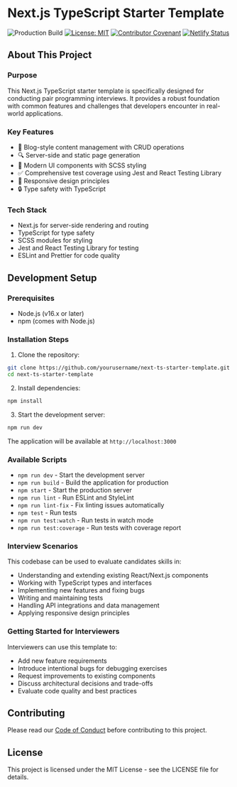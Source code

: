 # Next.js TypeScript Starter Template

![Production Build](https://github.com/uclaacm/next-ts-starter-template/workflows/Production%20Build/badge.svg)
[![License: MIT](https://img.shields.io/badge/License-MIT-yellow.svg)](https://opensource.org/licenses/MIT)
[![Contributor Covenant](https://img.shields.io/badge/Contributor%20Covenant-v2.0%20adopted-ff69b4.svg)](CODE_OF_CONDUCT.md)
[![Netlify Status](https://api.netlify.com/api/v1/badges/4932fc43-c02a-4724-bfc0-0253ac602219/deploy-status)](https://app.netlify.com/sites/next-ts-starter-template/deploys)

## About This Project

### Purpose
This Next.js TypeScript starter template is specifically designed for conducting pair programming interviews.
It provides a robust foundation with common features and challenges that developers encounter in real-world
applications.

### Key Features
- 📝 Blog-style content management with CRUD operations
- 🔍 Server-side and static page generation
- 🎨 Modern UI components with SCSS styling
- ✅ Comprehensive test coverage using Jest and React Testing Library
- 📱 Responsive design principles
- 🔒 Type safety with TypeScript

### Tech Stack
- Next.js for server-side rendering and routing
- TypeScript for type safety
- SCSS modules for styling
- Jest and React Testing Library for testing
- ESLint and Prettier for code quality

## Development Setup

### Prerequisites
- Node.js (v16.x or later)
- npm (comes with Node.js)

### Installation Steps

1. Clone the repository:
```bash
git clone https://github.com/yourusername/next-ts-starter-template.git
cd next-ts-starter-template
```

2. Install dependencies:
```bash
npm install
```

3. Start the development server:
```bash
npm run dev
```

The application will be available at `http://localhost:3000`

### Available Scripts
- `npm run dev` - Start the development server
- `npm run build` - Build the application for production
- `npm start` - Start the production server
- `npm run lint` - Run ESLint and StyleLint
- `npm run lint-fix` - Fix linting issues automatically
- `npm test` - Run tests
- `npm run test:watch` - Run tests in watch mode
- `npm run test:coverage` - Run tests with coverage report

### Interview Scenarios
This codebase can be used to evaluate candidates skills in:
- Understanding and extending existing React/Next.js components
- Working with TypeScript types and interfaces
- Implementing new features and fixing bugs
- Writing and maintaining tests
- Handling API integrations and data management
- Applying responsive design principles

### Getting Started for Interviewers
Interviewers can use this template to:
- Add new feature requirements
- Introduce intentional bugs for debugging exercises
- Request improvements to existing components
- Discuss architectural decisions and trade-offs
- Evaluate code quality and best practices

## Contributing
Please read our [Code of Conduct](CODE_OF_CONDUCT.md) before contributing to this project.

## License
This project is licensed under the MIT License - see the LICENSE file for details.
